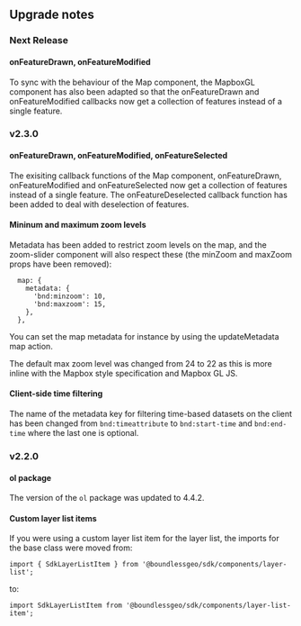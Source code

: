 ## Upgrade notes

### Next Release

#### onFeatureDrawn, onFeatureModified
To sync with the behaviour of the Map component, the MapboxGL component has also been adapted so that the onFeatureDrawn and onFeatureModified callbacks now get a collection of features instead of a single feature.

### v2.3.0

#### onFeatureDrawn, onFeatureModified, onFeatureSelected
The exisiting callback functions of the Map component, onFeatureDrawn, onFeatureModified and onFeatureSelected now get a collection of features instead of a single feature.
The onFeatureDeselected callback function has been added to deal with deselection of features.

#### Mininum and maximum zoom levels
Metadata has been added to restrict zoom levels on the map, and the zoom-slider component will also respect these (the minZoom and maxZoom props have been removed):

```
  map: {
    metadata: {
      'bnd:minzoom': 10,
      'bnd:maxzoom': 15,
    },
  },
```
You can set the map metadata for instance by using the updateMetadata map action.

The default max zoom level was changed from 24 to 22 as this is more inline with the Mapbox style specification and Mapbox GL JS.

#### Client-side time filtering
The name of the metadata key for filtering time-based datasets on the client has been changed from ```bnd:timeattribute``` to ```bnd:start-time``` and ```bnd:end-time``` where the last one is optional.

### v2.2.0

#### ol package
The version of the ```ol``` package was updated to 4.4.2.

#### Custom layer list items
If you were using a custom layer list item for the layer list, the imports for the base class were moved from:
```
import { SdkLayerListItem } from '@boundlessgeo/sdk/components/layer-list';
```
to:
```
import SdkLayerListItem from '@boundlessgeo/sdk/components/layer-list-item';
```
